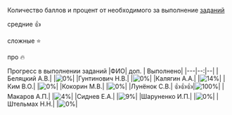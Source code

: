 Количество баллов и процент от необходимого за выполнение [заданий](tasks.md)

средние :+1:

сложные :star:

про :fire: 

Прогресс в выполнении заданий 
|ФИО| доп. | Выполнено|
|---|--:|--|
|Беляцкий А.В.|  |![0%](https://progress-bar.xyz/0/?title=-1&color=ff0000)|
|Гунтинович Н.В.|  |![0%](https://progress-bar.xyz/0/?title=0)|
|Калягин А.А.|  |![14%](https://progress-bar.xyz/14/?title=3)|
|Ким В.О.|  |![0%](https://progress-bar.xyz/0/?title=-1&color=ff0000)|
|Кокорин М.В.|  |![0%](https://progress-bar.xyz/0/?title=0)|
|Лунёнок С.В.|  :+1::+1::+1:|![100%](https://progress-bar.xyz/100/?title=зчт)|
|Макаров А.П.|  |![4%](https://progress-bar.xyz/4/?title=1)|
|Сиднев Е.А.|  |![9%](https://progress-bar.xyz/9/?title=2)|
|Шаруненко И.П.|  |![0%](https://progress-bar.xyz/0/?title=0)|
|Штельмах Н.Н.|  |![0%](https://progress-bar.xyz/0/?title=0)|
